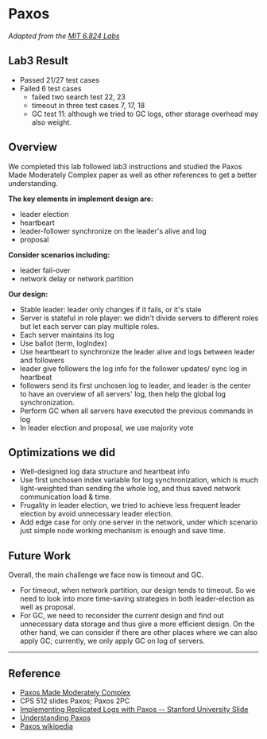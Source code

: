 # Paxos
*Adapted from the [MIT 6.824
Labs](http://nil.csail.mit.edu/6.824/2015/labs/lab-3.html)*


## Lab3 Result
* Passed 21/27 test cases
* Failed 6 test cases
  * failed two search test 22, 23
  * timeout in three test cases 7, 17, 18
  * GC test 11: although we tried to GC logs, other storage overhead may also weight.



## Overview
We completed this lab followed lab3 instructions and studied the Paxos Made Moderately Complex paper as well as other references to get a better understanding.

**The key elements in implement design are:**
* leader election
* heartbeart
* leader-follower synchronize on the leader's alive and log
* proposal

**Consider scenarios including:**
* leader fail-over
* network delay or network partition


**Our design:**
* Stable leader: leader only changes if it fails, or it's stale
* Server is stateful in role player: we didn't divide servers to different roles but let each server can play multiple roles.
* Each server maintains its log
* Use ballot (term, logIndex)
* Use heartbeart to synchronize the leader alive and logs between leader and followers
* leader give followers the log info for the follower updates/ sync log in heartbeat
* followers send its first unchosen log to leader, and leader is the center to have an overview of all servers' log, then help the global log synchronization.
* Perform GC when all servers have executed the previous commands in log
* In leader election and proposal, we use majority vote



## Optimizations we did
* Well-designed log data structure and heartbeat info
* Use first unchosen index variable for log synchronization, which is much light-weighted than sending the whole log, and thus saved network communication load & time.
* Frugality in leader election, we tried to achieve less frequent leader election by avoid unnecessary leader election.
* Add edge case for only one server in the network, under which scenario just simple node working mechanism is enough and save time.


## Future Work
Overall, the main challenge we face now is timeout and GC.
* For timeout, when network partition, our design tends to timeout. So we need to look into more time-saving strategies in both leader-election as well as proposal.
* For GC, we need to reconsider the current design and find out unnecessary data storage and thus give a more efficient design. On the other hand, we can consider if there are other places where we can also apply GC; currently, we only apply GC on log of servers.

---

## Reference
* [Paxos Made Moderately Complex](https://www.cs.cornell.edu/courses/cs7412/2011sp/paxos.pdf)
* CPS 512 slides Paxos; Paxos  2PC
* [Implementing Replicated Logs with Paxos -- Stanford University Slide](https://ongardie.net/static/raft/userstudy/paxos.pdf)
* [Understanding Paxos](https://people.cs.rutgers.edu/~pxk/417/notes/paxos.html)
* [Paxos wikipedia](https://en.wikipedia.org/wiki/Paxos_(computer_science))
